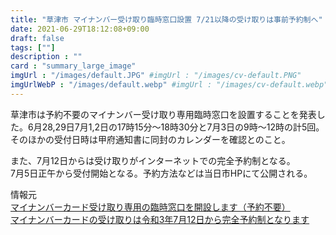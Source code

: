 ```yaml
---
title: "草津市 マイナンバー受け取り臨時窓口設置 7/21以降の受け取りは事前予約制へ"
date: 2021-06-29T18:12:08+09:00
draft: false
tags: [""]
description : ""
card : "summary_large_image"
imgUrl : "/images/default.JPG" #imgUrl : "/images/cv-default.PNG"
imgUrlWebP : "/images/default.webp" #imgUrl : "/images/cv-default.webp"
---
```

草津市は予約不要のマイナンバー受け取り専用臨時窓口を設置することを発表した。6月28,29日7月1,2日の17時15分～18時30分と7月3日の9時～12時の計5回。   
そのほかの受付日時は甲府通知書に同封のカレンダーを確認とのこと。

また、7月12日からは受け取りがインターネットでの完全予約制となる。  
7月5日正午から受付開始となる。予約方法などは当日市HPにて公開される。

情報元  
[マイナンバーカード受け取り専用の臨時窓口を開設します（予約不要）](http://www.city.kusatsu.shiga.jp/kurashi/mynumber/oshirase/shimin120210628.html)  
[マイナンバーカードの受け取りは令和3年7月12日から完全予約制となります](http://www.city.kusatsu.shiga.jp/kurashi/mynumber/oshirase/mynumber1111.html)